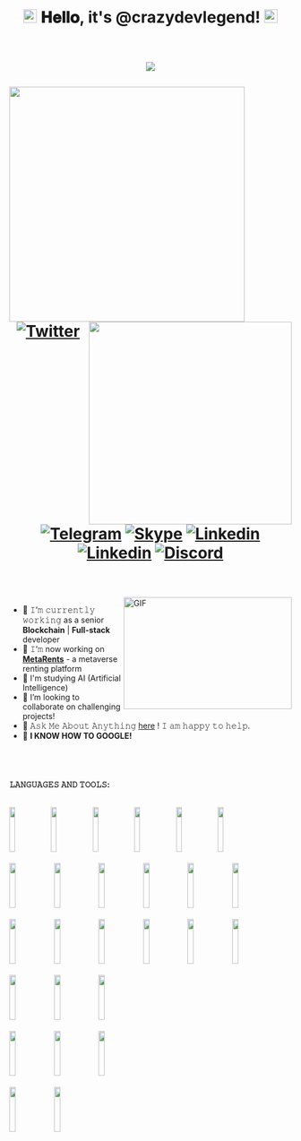 <h1 align="center">
  <img src="https://github.com/crazydevlegend/crazydevlegend/blob/main/Earth.gif" width="24px" style="max-width:100%;">
  𝐇𝐞𝐥𝐥𝐨, it's @crazydevlegend!
  <img src="https://github.com/crazydevlegend/crazydevlegend/blob/main/Earth.gif" width="24px" style="max-width:100%;">
  
  <br /><img src="https://profile-counter.glitch.me/crazydevlegend/count.svg" />
  <br />
  <div align=center>
  <img align=left width=420 src="https://github-readme-stats.vercel.app/api?username=crazydevlegend&hide=prs&theme=onedark&layout=compact&hide_border=true&show_icons=true" />
  <img align=right width=362 src="https://github-readme-streak-stats.herokuapp.com/?user=crazydevlegend&theme=onedark" />
  
  [![Twitter](https://img.shields.io/badge/-Twitter-blue?style=flat&logo=Twitter&logoColor=white)](https://twitter.com/crazydevlegend)
  [![Telegram](https://img.shields.io/badge/-Telegram-000?style=flat&logo=Telegram&logoColor=white)](https://t.me/crazydevlegend)
  [![Skype](https://img.shields.io/badge/-Skype-grey?style=flat&logo=Skype&logoColor=white)](https://join.skype.com/invite/ocOeLb8duYYV)
  [![Linkedin](https://img.shields.io/badge/-LinkedIn-blue?style=flat&logo=Linkedin&logoColor=white)](https://www.linkedin.com/in/robert-carden/)
  [![Linkedin](https://img.shields.io/badge/Portfolio-gray?style=flat&logo=appveyor)](https://crazy-dev-legend.netlify.app/)
  [![Discord](https://img.shields.io/badge/-Discord-white?style=flat&logo=Discord)](https://discord.com/users/CrazyDevLegend#0144/)
  </div>

</h1>

<br/>
<br/>
<a target="_blank">
  <img align="right" height="200" width="300" alt="GIF" src="https://github.com/crazydevlegend/crazydevlegend/blob/main/coder.gif">
</a>

- 🔭 𝙸’𝚖 𝚌𝚞𝚛𝚛𝚎𝚗𝚝𝚕𝚢 𝚠𝚘𝚛𝚔𝚒𝚗𝚐 as a senior **Blockchain** | **Full-stack** developer
- 🌱 𝙸’𝚖 now working on [**MetaRents**](https://metarents.io/) - a metaverse renting platform
- 📖 I'm studying AI (Artificial Intelligence)
- 🤔 I’m looking to collaborate on challenging projects!
- 💬 𝙰𝚜𝚔 𝙼𝚎 𝙰𝚋𝚘𝚞𝚝 𝙰𝚗𝚢𝚝𝚑𝚒𝚗𝚐 [here](https://t.me/crazydevlegend/) ! 𝙸 𝚊𝚖 𝚑𝚊𝚙𝚙𝚢 𝚝𝚘 𝚑𝚎𝚕𝚙.
- 🤣 **I KNOW HOW TO GOOGLE!**

<br/>

#


**𝙻𝙰𝙽𝙶𝚄𝙰𝙶𝙴𝚂 𝙰𝙽𝙳 𝚃𝙾𝙾𝙻𝚂:**  
<br/>
<p>
  <code><img width="14%" height="80px" src="https://github.com/crazydevlegend/crazydevlegend/blob/main/solidity.svg"></code>
  <code><img width="14%" height="80px" src="https://github.com/crazydevlegend/crazydevlegend/blob/main/rust.svg"></code>
  <code><img width="14%" height="80px" src="https://github.com/crazydevlegend/crazydevlegend/blob/main/javascript.svg"></code>
  <code><img width="14%" height="80px" src="https://github.com/crazydevlegend/crazydevlegend/blob/main/golang.svg"></code>
  <code><img width="14%" height="80px" src="https://github.com/crazydevlegend/crazydevlegend/blob/main/python.svg"></code>
  <code><img width="14%" height="80px" src="https://github.com/crazydevlegend/crazydevlegend/blob/main/c++.svg"></code>
  <br />
  <br />
  <code><img width="15%" height="80px" src="https://github.com/crazydevlegend/crazydevlegend/blob/main/openzeppelin.svg"></code>
  <code><img width="15%" height="80px" src="https://github.com/crazydevlegend/crazydevlegend/blob/main/react.svg"></code>
  <code><img width="15%" height="80px" src="https://github.com/crazydevlegend/crazydevlegend/blob/main/vue.svg"></code>
  <code><img width="15%" height="80px" src="https://github.com/crazydevlegend/crazydevlegend/blob/main/angular.svg"></code>
  <code><img width="15%" height="80px" src="https://github.com/crazydevlegend/crazydevlegend/blob/main/bootstrap.svg"></code>
  <code><img width="15%" height="80px" src="https://github.com/crazydevlegend/crazydevlegend/blob/main/jquery.svg"></code>
  <br />
  <br />
  <code><img width="15%" height="80px" src="https://github.com/crazydevlegend/crazydevlegend/blob/main/hardhat.svg"></code>
  <code><img width="15%" height="80px" src="https://github.com/crazydevlegend/crazydevlegend/blob/main/truffle.svg"></code>
  <code><img width="15%" height="80px" src="https://github.com/crazydevlegend/crazydevlegend/blob/main/express.svg"></code>
  <code><img width="15%" height="80px" src="https://github.com/crazydevlegend/crazydevlegend/blob/main/laravel.svg"></code>
  <code><img width="15%" height="80px" src="https://github.com/crazydevlegend/crazydevlegend/blob/main/codeigniter.svg"></code>
  <code><img width="15%" height="80px" src="https://github.com/crazydevlegend/crazydevlegend/blob/main/django.svg"></code>
  <br />
  <br />
  <code><img width="15%" height="80px" src="https://github.com/crazydevlegend/crazydevlegend/blob/main/mysql.svg"></code>
  <code><img width="15%" height="80px" src="https://github.com/crazydevlegend/crazydevlegend/blob/main/sqlite.svg"></code>
  <code><img width="15%" height="80px" src="https://github.com/crazydevlegend/crazydevlegend/blob/main/mongodb.svg"></code>
  <br />
  <br />
  <code><img width="15%" height="80px" src="https://github.com/crazydevlegend/crazydevlegend/blob/main/jest.svg"></code>
  <code><img width="15%" height="80px" src="https://github.com/crazydevlegend/crazydevlegend/blob/main/mocha.svg"></code>
  <code><img width="15%" height="80px" src="https://github.com/crazydevlegend/crazydevlegend/blob/main/chai.svg"></code>
  <br />
  <br />
  <code><img width="15%" height="80px" src="https://github.com/crazydevlegend/crazydevlegend/blob/main/npm.svg"></code>
  <code><img width="15%" height="80px" src="https://github.com/crazydevlegend/crazydevlegend/blob/main/yarn.svg"></code>
</p>
